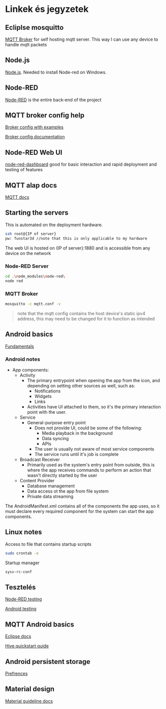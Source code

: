 # Linkek és jegyzetek

## Ecliplse mosquitto

[MQTT Broker](https://mosquitto.org/download/) for self hosting mqtt server. This way I can use any device to handle mqtt packets

## Node.js

[Node.js](https://nodejs.org/en/). Needed to install Node-red on Windows.

## Node-RED

[Node-RED](https://nodered.org/) is the entire back-end of the project

## MQTT broker config help

[Broker config with examples](http://www.steves-internet-guide.com/mossquitto-conf-file/)

[Broker config documentation](https://mosquitto.org/man/mosquitto-conf-5.html)

## Node-RED Web UI

[node-red-dashboard](https://flows.nodered.org/node/node-red-dashboard)
good for basic interaction and rapid deployment and testing of features

## MQTT alap docs

[MQTT docs](https://www.hivemq.com/mqtt-essentials/)

## Starting the servers

This is automated on the deployment hardware.

```bash
ssh root@{IP of server}
pw: funstar3d //note that this is only applicable to my hardware
```

The web UI is hosted on {IP of server}:1880 and is accessible from any device on the network

### Node-RED Server

```bash
cd .\node_modules\node-red\
node red
```

### MQTT Broker

```bash
mosquitto -c mqtt.conf -v
```

 >note that the mqtt config contains the host device's static ipv4 address, this may need to be changed for it to function as intended

## Android basics

[Fundamentals](https://developer.android.com/guide/components/fundamentals)

### Android notes

- App components:
  - Activity
    - The primary entrypoint when opening the app from the icon, and depending on setting other sources as well, such as:
      - Notifications
      - Widgets
      - Links
    - Activities have UI attached to them, so it's the primary interaction point with the user.
  - Service
    - General-purpose entry point
      - Does not provide UI, could be some of the following:
        - Media playback in the background
        - Data syncing
        - APIs
      - The user is usually not aware of most service components
      - The service runs until it's job is complete
  - Broadcast Receiver
    - Primarily used as the system's entry point from outside, this is where the app receives commands to perform an action that wasn't directly started by the user
  - Content Provider
    - Database management
    - Data access ot the app from file system
    - Private data streaming

The AndroidManifest.xml contains all of the components the app uses, so it must declare every required component for the system can start the app components.

## Linux notes

Access to file that contains startup scripts

```bash
sudo crontab -e
```

Startup manager

```bash
sysv-rc-conf
```

## Tesztelés

[Node-RED testing](https://www.technicalfeeder.com/2021/02/how-to-write-node-red-flow-test/)

[Android testing]([https://link](https://developer.android.com/training/testing/fundamentals))

## MQTT Android basics

[Eclipse docs](https://www.eclipse.org/paho/index.php?page=clients/python/docs/index.php)

[Hive quickstart guide](https://www.hivemq.com/blog/mqtt-client-library-enyclopedia-paho-android-service/)

## Android persistent storage

[Prefrences](https://developer.android.com/guide/topics/ui/settings/use-saved-values)

## Material design

[Material guideline docs](https://material.io/components/)
